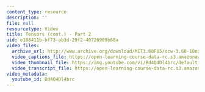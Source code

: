 ```yaml
---
content_type: resource
description: ''
file: null
resourcetype: Video
title: Tensors (cont.) - Part 2
uid: e188411b-bf73-ab3d-29f2-40726909b88a
video_files:
  archive_url: http://www.archive.org/download/MIT3.60F05/ocw-3.60-10nov2005-pt2-220k.mp4
  video_captions_file: https://open-learning-course-data-rc.s3.amazonaws.com/3-60-symmetry-structure-and-tensor-properties-of-materials-fall-2005/ff8e680a66fb5c349de34c33df582d35_Bd4Q4Dl4brc.vtt
  video_thumbnail_file: https://img.youtube.com/vi/Bd4Q4Dl4brc/default.jpg
  video_transcript_file: https://open-learning-course-data-rc.s3.amazonaws.com/3-60-symmetry-structure-and-tensor-properties-of-materials-fall-2005/65d18e93b01487729b8afbd804439c71_Bd4Q4Dl4brc.pdf
video_metadata:
  youtube_id: Bd4Q4Dl4brc
---
```

